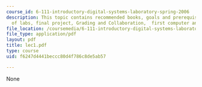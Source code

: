 ```yaml
---
course_id: 6-111-introductory-digital-systems-laboratory-spring-2006
description: This topic contains recommended books, goals and prerequisite, overview
  of labs, final project, Grading and Collaboration,  first computer and digital systems.
file_location: /coursemedia/6-111-introductory-digital-systems-laboratory-spring-2006/f6247d4441beccc80d4f786c8de5ab57_lec1.pdf
file_type: application/pdf
layout: pdf
title: lec1.pdf
type: course
uid: f6247d4441beccc80d4f786c8de5ab57

---
```

None